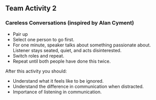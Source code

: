 ## Team Activity 2

### Careless Conversations (inspired by Alan Cyment)

* Pair up
* Select one person to go first.
* For one minute, speaker talks about something passionate about. Listener stays seated, quiet, and acts disinterested.
* Switch roles and repeat.
* Repeat until both people have done this twice.

After this activity you should:

* Understand what it feels like to be ignored.
* Understand the difference in communication when distracted. 
* Importance of listening in communication.
